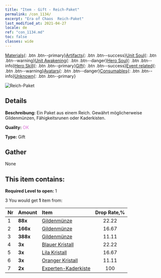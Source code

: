 ```yaml
---
title: "Item - Gift - Reich-Paket"
permalink: /con_1134/
excerpt: "Era of Chaos  Reich-Paket"
last_modified_at: 2021-04-27
locale: de
ref: "con_1134.md"
toc: false
classes: wide
---
```

 [Materials](/ItemsDE/){: .btn .btn--primary}[Artifacts](/ItemsDE/Artifacts/){: .btn .btn--success}[Unit Soul](/ItemsDE/UnitSoul/){: .btn .btn--warning}[Unit Awakening](/ItemsDE/UnitAwakening/){: .btn .btn--danger}[Hero Soul](/ItemsDE/HeroSoul/){: .btn .btn--info}[Hero Skill](/ItemsDE/HeroSkill/){: .btn .btn--primary}[Gift](/ItemsDE/Gift/){: .btn .btn--success}[Event related](/ItemsDE/Events/){: .btn .btn--warning}[Avatars](/ItemsDE/Avatars/){: .btn .btn--danger}[Consumables](/ItemsDE/Consumables/){: .btn .btn--info}[Unknown](/ItemsDE/Unknown/){: .btn .btn--primary}

 ![Reich-Paket](/images/t/i_907004.png)

## Details
 **Beschreibung:** Ein Paket aus einem Reich. Gewährt möglicherweise Gildenmünzen, Fähigkeitsrunen oder Kaderkisten.

 **Quality:** <span style="color: #DA70D6">OK</span>

 **Type:** Gift

## Gather

  None

## This item contains:

 **Required Level to open:** 1

 3 You would get **1** item  from:

  | Nr | Amount |     Item    | Drop Rate,% |
  |:---|:-------|:------------|:---------:|
  | 1 |  **88x** | [Gildenmünze](/ItemsDE/con_896/) | 22.22 | 
  | 2 |  **166x** | [Gildenmünze](/ItemsDE/con_896/) | 16.67 | 
  | 3 |  **388x** | [Gildenmünze](/ItemsDE/con_896/) | 11.11 | 
  | 4 |  **3x** | [Blauer Kristall](/ItemsDE/con_716/) | 22.22 | 
  | 5 |  **3x** | [Lila Kristall](/ItemsDE/con_720/) | 16.67 | 
  | 6 |  **3x** | [Oranger Kristall](/ItemsDE/con_730/) | 11.11 | 
  | 7 |  **2x** | [Experten-Kaderkiste](/ItemsDE/con_760/) | 100 | 
